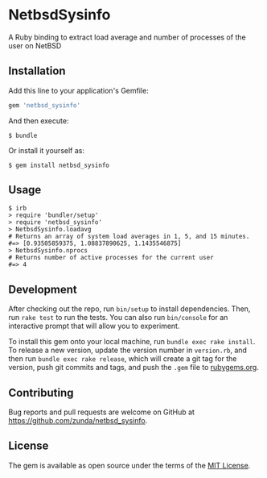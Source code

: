 # NetbsdSysinfo

A Ruby binding to extract load average and number of processes of the user on NetBSD

## Installation

Add this line to your application's Gemfile:

```ruby
gem 'netbsd_sysinfo'
```

And then execute:

    $ bundle

Or install it yourself as:

    $ gem install netbsd_sysinfo

## Usage

```
$ irb
> require 'bundler/setup'
> require 'netbsd_sysinfo'
> NetbsdSysinfo.loadavg
# Returns an array of system load averages in 1, 5, and 15 minutes.
#=> [0.93505859375, 1.08837890625, 1.1435546875]
> NetbsdSysinfo.nprocs
# Returns number of active processes for the current user
#=> 4
```

## Development

After checking out the repo, run `bin/setup` to install dependencies. Then, run `rake test` to run the tests. You can also run `bin/console` for an interactive prompt that will allow you to experiment.

To install this gem onto your local machine, run `bundle exec rake install`. To release a new version, update the version number in `version.rb`, and then run `bundle exec rake release`, which will create a git tag for the version, push git commits and tags, and push the `.gem` file to [rubygems.org](https://rubygems.org).

## Contributing

Bug reports and pull requests are welcome on GitHub at https://github.com/zunda/netbsd_sysinfo.

## License

The gem is available as open source under the terms of the [MIT License](http://opensource.org/licenses/MIT).
